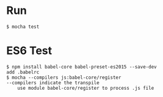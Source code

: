 # Run
    $ mocha test


# ES6 Test
    $ npm install babel-core babel-preset-es2015 --save-dev
    add .babelrc
    $ mocha --compilers js:babel-core/register
    --compilers indicate the transpile 
        use module babel-core/register to process .js file
    